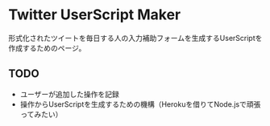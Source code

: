 # Twitter UserScript Maker

形式化されたツイートを毎日する人の入力補助フォームを生成するUserScriptを作成するためのページ。

## TODO

- ユーザーが追加した操作を記録
- 操作からUserScriptを生成するための機構（Herokuを借りてNode.jsで頑張ってみたい）


